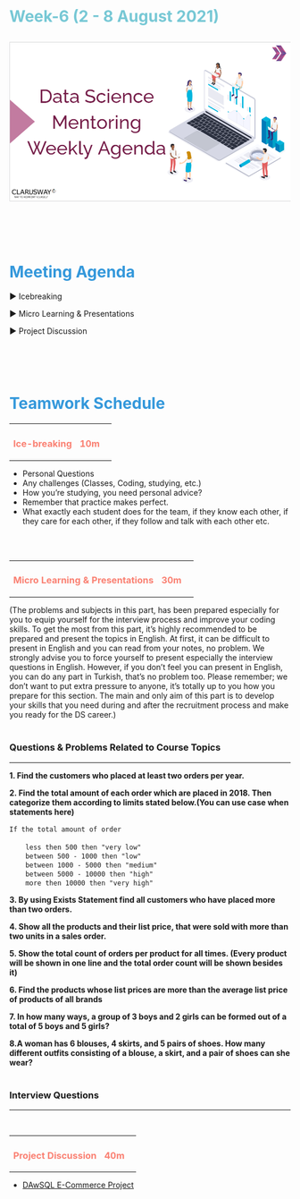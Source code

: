 <h1><strong><span style="color: #77C8D5;">Week-6 (2 - 8 August 2021)</strong></span>

![logo](ds_agenda_logo.png)

<br>


<h1><strong><span style="color: #3498DB;">Meeting Agenda</strong></h1></span>

<span class="c16 c30">▶ </span><span
class="c42 c82">Icebreaking</span><span class="c16 c23"> </span>

<span class="c16 c30">▶ </span><span
class="c42 c82">Micro Learning & Presentations</span><span class="c46 c42 c48"> </span>


<span class="c30">▶ </span><span class="c46 c48 c42">Project Discussion</span>

<br>
<br>
<br>

<div style="page-break-after: always;"></div>

<h1><strong><span style="color: #3498DB;">Teamwork Schedule</strong></h1></span>

<table style= "width:100%;">
                <tr>
                <td style="color: #FA8072; text-align:left "><h3><strong><p>Ice-breaking</td>
                <td style="color: #FA8072; text-align:right;"><h3><strong><p>10m</p><td>                </tr>
</table>

- Personal Questions 
- Any challenges (Classes, Coding, studying, etc.) 
- How you’re studying, you need personal advice? 
- Remember that practice makes perfect. 
- What exactly each student does for the team, if they know each other, if they care for each other, if they follow and talk with each other etc. 

<br>
<br>

<table style= "width:100%;">
                <tr>
                <td style="color: #FA8072; text-align:left "><h3><strong><p>Micro Learning & Presentations</td>
                <td style="color: #FA8072; text-align:right;"><h3><strong><p>30m</p><td>                </tr>
</table>
(The problems and subjects in this part, has been prepared especially for you to equip yourself for the interview process and improve your coding skills.
To get the most from this part, it’s highly recommended to be prepared and present the topics in English.
At first, it can be difficult to present in English and you can read from your notes, no problem.
We strongly advise you to force yourself to present especially the interview questions in English.
However, if you don’t feel you can present in English, you can do any part in Turkish, that’s no problem too.
Please remember; we don’t want to put extra pressure to anyone, it’s totally up to you how you prepare for this section.
The main and only aim of this part is to develop your skills that you need during and after the recruitment process and make you ready for the DS career.)
<br><br>

<h3><strong>Questions & Problems Related to Course Topics</strong></h4>
<hr>

**1. Find the customers who placed at least two orders per year.**

**2. Find the total amount of each order which are placed in 2018. Then categorize them according to limits stated below.(You can use case when statements here)**

    If the total amount of order    
        
        less then 500 then "very low"
        between 500 - 1000 then "low"
        between 1000 - 5000 then "medium"
        between 5000 - 10000 then "high"
        more then 10000 then "very high" 


**3. By using Exists Statement find all customers who have placed more than two orders.**

**4. Show all the products and their list price, that were sold with more than two units in a sales order.**

**5. Show the total count of orders per product for all times. (Every product will be shown in one line and the total order count will be shown besides it)**

**6. Find the products whose list prices are more than the average list price of products of all brands**

**7. In how many ways, a group of 3 boys and 2 girls can be formed out of a total of 5 boys and 5 girls?**

**8.A woman has 6 blouses, 4 skirts, and 5 pairs of shoes. How many different outfits consisting of a blouse, a skirt, and a pair of shoes can she wear?**
<br><br>
<h3><strong>Interview Questions</strong></h4>
<hr>

<br>
<table style= "width:100%;">
                <tr>
                <td style="color: #FA8072; text-align:left "><h3><strong><p>Project Discussion</td>
                <td style="color: #FA8072; text-align:right;"><h3><strong><p>40m</p><td>                </tr>
                
</table>



- [DAwSQL E-Commerce Project ](https://github.com/clarusway/Clarusway-DS-Students-08-21/tree/main/1-%20Projects/02_C8_DS_DAwSQL_M1_(E-Commerce)) <br>


